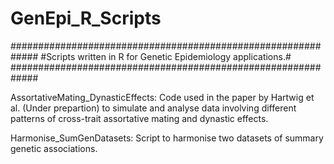 # GenEpi_R_Scripts

#############################################################
#Scripts written in R for Genetic Epidemiology applications.#
#############################################################

AssortativeMating_DynasticEffects: Code used in the paper by Hartwig et al. (Under prepartion) to simulate and analyse data involving different patterns of cross-trait assortative mating and dynastic effects.

Harmonise_SumGenDatasets: Script to harmonise two datasets of summary genetic associations.
